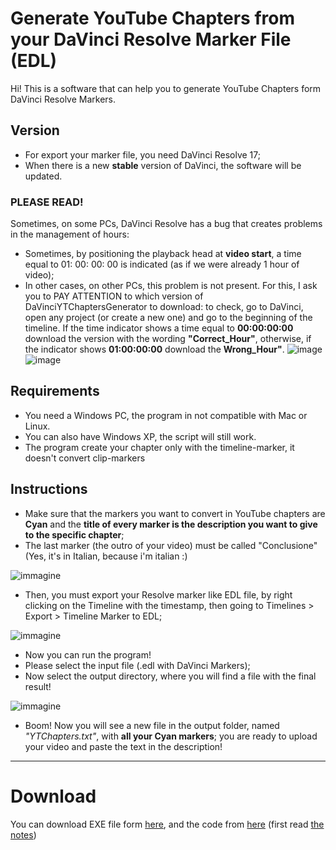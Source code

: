 # Generate YouTube Chapters from your DaVinci Resolve Marker File (EDL)
Hi! This is a software that can help you to generate YouTube Chapters form DaVinci Resolve Markers.

## Version
- For export your marker file, you need DaVinci Resolve 17;
- When there is a new **stable** version of DaVinci, the software will be updated.
### **PLEASE READ!**
Sometimes, on some PCs, DaVinci Resolve has a bug that creates problems in the management of hours:
- Sometimes, by positioning the playback head at **video start**, a time equal to 01: 00: 00: 00 is indicated (as if we were already 1 hour of video);
- In other cases, on other PCs, this problem is not present.
For this, I ask you to PAY ATTENTION to which version of DaVinciYTChaptersGenerator to download: to check, go to DaVinci, open any project (or create a new one) and go to the beginning of the timeline. If the time indicator shows a time equal to **00:00:00:00** download the version with the wording **"Correct_Hour"**, otherwise, if the indicator shows **01:00:00:00** download the **Wrong_Hour"**.
![image](https://user-images.githubusercontent.com/81535145/133614848-8b7d19e0-14ee-46af-bd07-1402dc722182.png)
![image](https://user-images.githubusercontent.com/81535145/133615450-9e88c845-efc3-425b-970c-7edfe567677b.png)

## Requirements
- You need a Windows PC, the program in not compatible with Mac or Linux.
- You can also have Windows XP, the script will still work.
- The program create your chapter only with the timeline-marker, it doesn't convert clip-markers

## Instructions
- Make sure that the markers you want to convert in YouTube chapters are **Cyan** and the **title of every marker is the description you want to give to the specific chapter**;
- The last marker (the outro of your video) must be called "Conclusione" (Yes, it's in Italian, because i'm italian :)

![immagine](https://user-images.githubusercontent.com/81535145/130810681-cb46af70-de34-44d2-9d38-8946864d7d15.png)
- Then, you must export your Resolve marker like EDL file, by right clicking on the Timeline with the timestamp, then going to Timelines > Export > Timeline Marker to EDL;

![immagine](https://user-images.githubusercontent.com/81535145/130809429-d946a9f3-ac86-4391-9205-bc62e83d4d43.png)
- Now you can run the program!
- Please select the input file (.edl with DaVinci Markers);
- Now select the output directory, where you will find a file with the final result!

![immagine](https://user-images.githubusercontent.com/81535145/130871010-3897aa38-0f88-4aba-8cb3-5743174299f7.png)

- Boom! Now you will see a new file in the output folder, named *"YTChapters.txt"*, with **all your Cyan markers**; you are ready to upload your video and paste the text in the description!
---
# Download
You can download EXE file form [here](https://github.com/matteotrizza/DaVinciYTChaptersGenerator/releases/download/V1.0/DaVinciResolveYTChaptersGenerator.exe), and the code from [here](https://github.com/matteotrizza/DaVinciYTChaptersGenerator/releases/download/V1.0/Code.for.Developer.ahk) (first read [the notes](https://github.com/matteotrizza/DaVinciYTChaptersGenerator/blob/main/Developers%20Docs.md))
